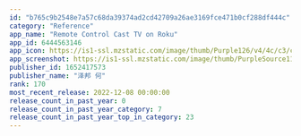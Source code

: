 ```yaml
---
id: "b765c9b2548e7a57c68da39374ad2cd42709a26ae3169fce471b0cf288df444c"
category: "Reference"
app_name: "Remote Control Cast TV on Roku"
app_id: 6444563146
app_icon: https://is1-ssl.mzstatic.com/image/thumb/Purple126/v4/4c/c3/cf/4cc3cf6a-1113-c612-7c5d-ec7626363a68/AppIcon-0-0-1x_U007emarketing-0-0-0-10-0-0-sRGB-0-0-0-GLES2_U002c0-512MB-85-220-0-0.png/1024x1024bb.png
app_screenshot: https://is1-ssl.mzstatic.com/image/thumb/PurpleSource116/v4/39/ca/e1/39cae190-1a6d-3f4c-58df-86a67f3a66d4/5412a8a1-30cd-42fb-a88f-f9d803808c4a__U82f1_U65871.jpg/1242x2688bb.png
publisher_id: 1652417573
publisher_name: "泽邦 何"
rank: 170
most_recent_release: 2022-12-08 00:00:00
release_count_in_past_year: 0
release_count_in_past_year_category: 7
release_count_in_past_year_top_in_category: 23
---
```

